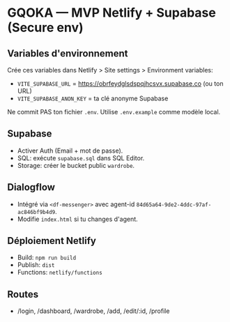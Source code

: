 # GQOKA — MVP Netlify + Supabase (Secure env)

## Variables d'environnement
Crée ces variables dans Netlify > Site settings > Environment variables:
- `VITE_SUPABASE_URL` = https://obrfeydglsdspqjhcsvx.supabase.co (ou ton URL)
- `VITE_SUPABASE_ANON_KEY` = ta clé anonyme Supabase

Ne commit PAS ton fichier `.env`. Utilise `.env.example` comme modèle local.

## Supabase
- Activer Auth (Email + mot de passe).
- SQL: exécute `supabase.sql` dans SQL Editor.
- Storage: créer le bucket public `wardrobe`.

## Dialogflow
- Intégré via `<df-messenger>` avec agent-id `84d65a64-9de2-4ddc-97af-ac846bf9b4d9`.
- Modifie `index.html` si tu changes d'agent.

## Déploiement Netlify
- Build: `npm run build`
- Publish: `dist`
- Functions: `netlify/functions`

## Routes
- /login, /dashboard, /wardrobe, /add, /edit/:id, /profile
